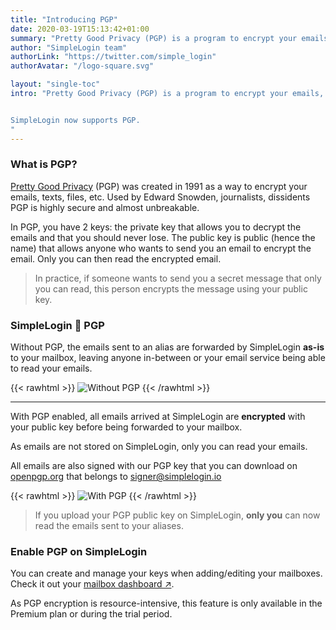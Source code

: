```yaml
---
title: "Introducing PGP"
date: 2020-03-19T15:13:42+01:00
summary: "Pretty Good Privacy (PGP) is a program to encrypt your emails, texts, files, etc. As emails on Gmail, Yahoo, Outlook and other popular email services are stored in **cleartext**, PGP can be a solution to keep your emails from being read & analyzed by these big techs."
author: "SimpleLogin team"
authorLink: "https://twitter.com/simple_login"
authorAvatar: "/logo-square.svg"

layout: "single-toc"
intro: "Pretty Good Privacy (PGP) is a program to encrypt your emails, texts, files, etc. As emails on Gmail, Yahoo, Outlook and other popular email services are stored in cleartext, PGP can be a solution to keep your emails from being read & analyzed by these big techs.


SimpleLogin now supports PGP.
"
---
```


### What is PGP?

[Pretty Good Privacy](https://en.wikipedia.org/wiki/Pretty_Good_Privacy) (PGP) was created in 1991 as a way to encrypt your emails, texts, files, etc. Used by Edward Snowden, journalists, dissidents PGP is highly secure and almost unbreakable.

In PGP, you have 2 keys: the private key that allows you to decrypt the emails and that you should never lose. The public key is public (hence the name) that allows anyone who wants to send you an email to encrypt the email. Only you can then read the encrypted email.

> In practice, if someone wants to send you a secret message that only you can read, this person encrypts the message using your public key.

### SimpleLogin 💌 PGP
Without PGP, the emails sent to an alias are forwarded by SimpleLogin **as-is** to your mailbox, leaving anyone in-between or your email service being able to read your emails.

{{< rawhtml >}}
<img src="/blog/without-pgp.png" class="w-100 my-3" style="max-width: 800px" alt="Without PGP">
{{< /rawhtml >}}

---

With PGP enabled, all emails arrived at SimpleLogin are **encrypted** with your public key before being forwarded to your mailbox.

As emails are not stored on SimpleLogin, only you can read your emails.

All emails are also signed with our PGP key that you can download on [openpgp.org](https://keys.openpgp.org/search?q=signer%40simplelogin.io) that belongs to signer@simplelogin.io

{{< rawhtml >}}
<img src="/blog/with-pgp.png" class="w-100 my-3" style="max-width: 800px" alt="With PGP">
{{< /rawhtml >}}


> If you upload your PGP public key on SimpleLogin, **only you** can now read the emails sent to your aliases.

### Enable PGP on SimpleLogin

You can create and manage your keys when adding/editing your mailboxes. Check it out your [mailbox dashboard ↗](https://app.simplelogin.io/dashboard/mailbox).

As PGP encryption is resource-intensive, this feature is only available in the Premium plan or during the trial period.

